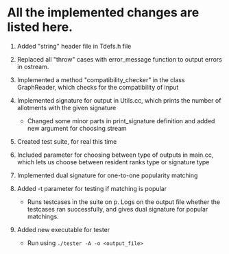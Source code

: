 # All the implemented changes are listed here.

1. Added "string" header file in Tdefs.h file

2. Replaced all "throw" cases with error_message function to output errors in
   ostream.

3. Implemented a method "compatibility_checker" 
   in the class GraphReader, which checks for the compatibility of input

4. Implemented signature for output
   in Utils.cc, which prints the number of allotments with the given signature
   - Changed some minor parts in print_signature definition and added new argument for choosing stream

5. Created test suite, for real this time

6. Included parameter for choosing between type of outputs
   in main.cc, which lets us choose between resident ranks type or signature type

7. Implemented dual signature for one-to-one popularity matching

8. Added -t parameter for testing if matching is popular 
   - Runs testcases in the suite on p. Logs on the output file whether the testcases ran successfully, and gives dual signature for popular matchings.

9. Added new executable for tester
   - Run using `./tester -A -o <output_file>`
